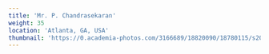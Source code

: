 ```yaml
---
title: 'Mr. P. Chandrasekaran'
weight: 35
location: 'Atlanta, GA, USA'
thumbnail: 'https://0.academia-photos.com/3166689/18820090/18780115/s200_k.kalyanasundaram.jpg'
---
```


